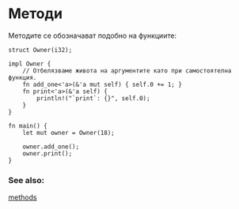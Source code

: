 # Методи

Методите се обозначават подобно на функциите:

```rust,editable
struct Owner(i32);

impl Owner {
    // Отбелязваме живота на аргументите като при самостоятелна функция.
    fn add_one<'a>(&'a mut self) { self.0 += 1; }
    fn print<'a>(&'a self) {
        println!("`print`: {}", self.0);
    }
}

fn main() {
    let mut owner = Owner(18);

    owner.add_one();
    owner.print();
}
```

### See also:

[methods]

[methods]: ../../fn/methods.md
